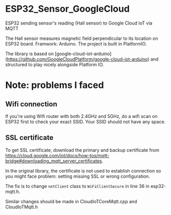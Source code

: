 # ESP32_Sensor_GoogleCloud
ESP32 sending sensor's reading (Hall sensor) to Google Cloud IoT via MQTT

The Hall sensor measures magnetic field perpendicular to its location on ESP32 board. Framwork: Arduino. The project is built in PlatformIO.

The library is based on [google-cloud-iot-arduino] (https://github.com/GoogleCloudPlatform/google-cloud-iot-arduino) and structured to play nicely alongside Platform IO. 

# Note: problems I faced 
## Wifi connection 
If you're using Wifi router with both 2.4GHz and 5GHz, do a wifi scan on ESP32 first to check your exact SSID. Your SSID should not have any space.
## SSL certificate
To get SSL certificate, download the primary and backup certificate from https://cloud.google.com/iot/docs/how-tos/mqtt-bridge#downloading_mqtt_server_certificates. 


In the original library, the certificate is not used to establish connection so you might face problem: setting missing SSL or wrong configuration. 

The fix is to change `netClient` class to `WiFiClientSecure` in line 36 in esp32-mqtt.h. 

Similar changes should be made in CloudIoTCoreMqtt.cpp and CloudIoTMqtt.h 










